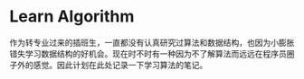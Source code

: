 # Learn Algorithm

作为转专业过来的插班生，一直都没有认真研究过算法和数据结构，也因为小膨胀错失学习数据结构的好机会。现在时不时有一种因为不了解算法而远远在程序员圈子外的感觉。因此计划在此处记录一下学习算法的笔记。

